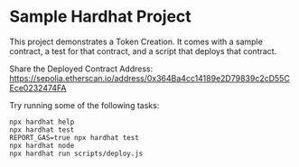 # Sample Hardhat Project

This project demonstrates a Token Creation. It comes with a sample contract, a test for that contract, and a script that deploys that contract.

Share the Deployed Contract Address: https://sepolia.etherscan.io/address/0x364Ba4cc14189e2D79839c2cD55CEce0232474FA


Try running some of the following tasks:

```shell
npx hardhat help
npx hardhat test
REPORT_GAS=true npx hardhat test
npx hardhat node
npx hardhat run scripts/deploy.js
```
